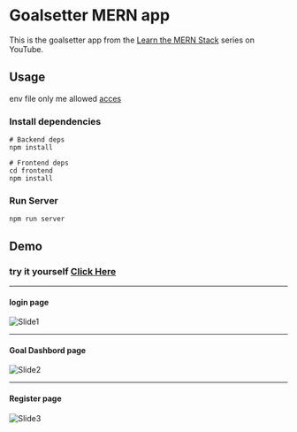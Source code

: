 # Goalsetter MERN app

This is the goalsetter app from the [Learn the MERN Stack](https://www.youtube.com/watch?v=-0exw-9YJBo) series on YouTube.

## Usage

env file only me allowed [acces](https://dashboard.render.com/web/srv-ccpnpbien0hr84nb5iog/env)

 
### Install dependencies

```
# Backend deps
npm install

# Frontend deps
cd frontend
npm install
```

### Run Server

```
npm run server
```

## Demo 

### try it yourself [ Click Here ](https://goalsetter-sse9.onrender.com/login)

 

-----------------------------------------------------------------------------------------------------------------------------------------------------------------------

#### login page

![Slide1](https://user-images.githubusercontent.com/46402288/192661414-f28cddbd-a32a-4306-b6be-ff5245c5155b.PNG)

 ---------------------------------------------------------------------------------------------------------------------------------------------------------------------

#### Goal Dashbord page

 ![Slide2](https://user-images.githubusercontent.com/46402288/192661416-e3a65900-53ba-455d-860c-d3e4ad3b3876.PNG)
 
 --------------------------------------------------------------------------------------------------------------------------------------------------------------------


#### Register page

 ![Slide3](https://user-images.githubusercontent.com/46402288/192661418-f2da848e-2097-420b-a3cf-ae21be9f5392.PNG)
 
